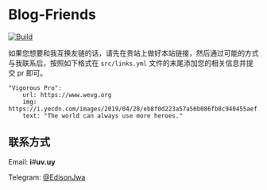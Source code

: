 ﻿# Blog-Friends
[![Build](https://github.com/EdisonJwa/Blog-Friends/actions/workflows/build.yml/badge.svg)](https://github.com/EdisonJwa/Blog-Friends/actions/workflows/build.yml)

如果您想要和我互换友链的话，请先在贵站上做好本站链接，然后通过可能的方式与我联系后，按照如下格式在 `src/links.yml` 文件的末尾添加您的相关信息并提交 pr 即可。

```
"Vigorous Pro":
    url: https://www.wevg.org
    img: https://i.yecdn.com/images/2019/04/28/eb8f0d223a57a56b086fb8c940455aef.png
    text: "The world can always use more heroes."
```



## 联系方式

Email: **i**_#_**uv.uy**

Telegram: [@EdisonJwa](https://t.me/edisonjwa)
